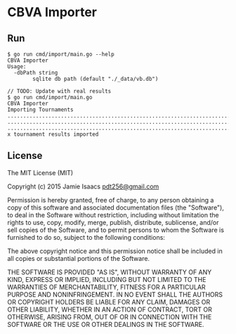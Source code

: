 # CBVA Importer

## Run

```
$ go run cmd/import/main.go --help
CBVA Importer
Usage:
  -dbPath string
        sqlite db path (default "./_data/vb.db")
```

```
// TODO: Update with real results
$ go run cmd/import/main.go
CBVA Importer
Importing Tournaments
...............................................................................
...............................................................................
...............................................................................
x tournament results imported
```

## License

The MIT License (MIT)

Copyright (c) 2015 Jamie Isaacs <pdt256@gmail.com>

Permission is hereby granted, free of charge, to any person obtaining a copy
of this software and associated documentation files (the "Software"), to deal
in the Software without restriction, including without limitation the rights
to use, copy, modify, merge, publish, distribute, sublicense, and/or sell
copies of the Software, and to permit persons to whom the Software is
furnished to do so, subject to the following conditions:

The above copyright notice and this permission notice shall be included in
all copies or substantial portions of the Software.

THE SOFTWARE IS PROVIDED "AS IS", WITHOUT WARRANTY OF ANY KIND, EXPRESS OR
IMPLIED, INCLUDING BUT NOT LIMITED TO THE WARRANTIES OF MERCHANTABILITY,
FITNESS FOR A PARTICULAR PURPOSE AND NONINFRINGEMENT. IN NO EVENT SHALL THE
AUTHORS OR COPYRIGHT HOLDERS BE LIABLE FOR ANY CLAIM, DAMAGES OR OTHER
LIABILITY, WHETHER IN AN ACTION OF CONTRACT, TORT OR OTHERWISE, ARISING FROM,
OUT OF OR IN CONNECTION WITH THE SOFTWARE OR THE USE OR OTHER DEALINGS IN
THE SOFTWARE.
